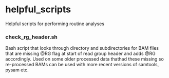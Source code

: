 # helpful_scripts
 Helpful scripts for performing routine analyses


### check_rg_header.sh ###

Bash script that looks through directory and subdirectories for BAM files that are missing @RG flag at start of read group header and adds @RG accordingly. Used on some older processed data thathad these missing so re-processed BAMs can be used with more recent versions of samtools, pysam etc.
